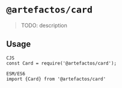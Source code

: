 # `@artefactos/card`

> TODO: description

## Usage

```
CJS
const Card = require('@artefactos/card');

ESM/ES6
import {Card} from '@artefactos/card'
```
